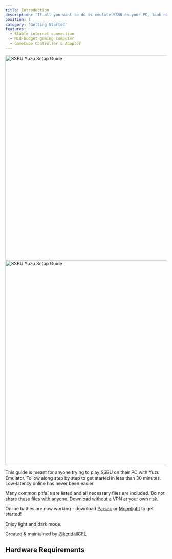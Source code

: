 ```yaml
---
title: Introduction
description: 'If all you want to do is emulate SSBU on your PC, look no farther. From file dumps to controller & online instructions, we have it all.'
position: 1
category: 'Getting Started'
features:
  - Stable internet connection  
  - Mid-budget gaming computer
  - GameCube Controller & Adapter
---
```


<img src="/preview-light.jpg" class="light-img" width="1280" height="640" alt="SSBU Yuzu Setup Guide" />
<img src="/preview-dark.jpg" class="dark-img" width="1280" height="640" alt="SSBU Yuzu Setup Guide" />

<p>This guide is meant for anyone trying to play SSBU on their PC with Yuzu Emulator. Follow along step by step to get started in less than 30 minutes. Low-latency online has never been easier.</p>

<p>Many common pitfalls are listed and all necessary files are included. Do not share these files with anyone. Download without a VPN at your own risk.</p>

<alert type="success">

Online battles are now working - download [Parsec](https://parsecgaming.com/) or [Moonlight](https://moonlight-stream.org/) to get started!

</alert>
<p class="flex items-center">Enjoy light and dark mode:&nbsp;<app-color-switcher class="inline-flex ml-2"></app-color-switcher></p>

Created & maintained by [@kendallCFL](https://twitter.com/@kendallCFL)

## Hardware Requirements

<list :items="features"></list>




